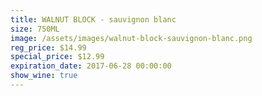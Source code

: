 ```yaml
---
title: WALNUT BLOCK - sauvignon blanc
size: 750ML
image: /assets/images/walnut-block-sauvignon-blanc.png
reg_price: $14.99
special_price: $12.99
expiration_date: 2017-06-28 00:00:00
show_wine: true
---
```



